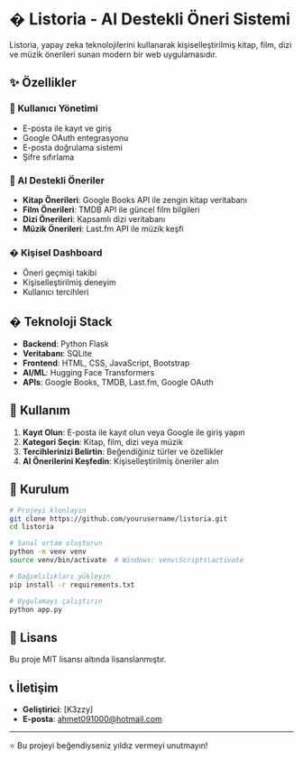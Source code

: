 # � Listoria - AI Destekli Öneri Sistemi

Listoria, yapay zeka teknolojilerini kullanarak kişiselleştirilmiş kitap, film, dizi ve müzik önerileri sunan modern bir web uygulamasıdır.

## ✨ Özellikler

### 🔐 Kullanıcı Yönetimi
- E-posta ile kayıt ve giriş
- Google OAuth entegrasyonu
- E-posta doğrulama sistemi
- Şifre sıfırlama

### 🤖 AI Destekli Öneriler
- **Kitap Önerileri**: Google Books API ile zengin kitap veritabanı
- **Film Önerileri**: TMDB API ile güncel film bilgileri
- **Dizi Önerileri**: Kapsamlı dizi veritabanı
- **Müzik Önerileri**: Last.fm API ile müzik keşfi

### � Kişisel Dashboard
- Öneri geçmişi takibi
- Kişiselleştirilmiş deneyim
- Kullanıcı tercihleri

## �️ Teknoloji Stack

- **Backend**: Python Flask
- **Veritabanı**: SQLite
- **Frontend**: HTML, CSS, JavaScript, Bootstrap
- **AI/ML**: Hugging Face Transformers
- **APIs**: Google Books, TMDB, Last.fm, Google OAuth

## 📱 Kullanım

1. **Kayıt Olun**: E-posta ile kayıt olun veya Google ile giriş yapın
2. **Kategori Seçin**: Kitap, film, dizi veya müzik
3. **Tercihlerinizi Belirtin**: Beğendiğiniz türler ve özellikler
4. **AI Önerilerini Keşfedin**: Kişiselleştirilmiş öneriler alın

## 🚀 Kurulum

```bash
# Projeyi klonlayın
git clone https://github.com/yourusername/listoria.git
cd listoria

# Sanal ortam oluşturun
python -m venv venv
source venv/bin/activate  # Windows: venv\Scripts\activate

# Bağımlılıkları yükleyin
pip install -r requirements.txt

# Uygulamayı çalıştırın
python app.py
```

## 📄 Lisans

Bu proje MIT lisansı altında lisanslanmıştır.

## 📞 İletişim

- **Geliştirici**: [K3zzy]
- **E-posta**: ahmet091000@hotmail.com

---

⭐ Bu projeyi beğendiyseniz yıldız vermeyi unutmayın!